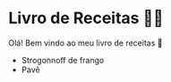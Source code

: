 # Livro de Receitas :man_cook:	

Olá! Bem vindo ao meu livro de receitas :wave:

- Strogonnoff de frango
- Pavê
